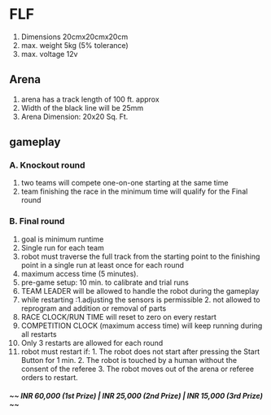 # FLF
1. Dimensions 20cmx20cmx20cm
2. max. weight 5kg (5% tolerance)
3. max. voltage 12v

## Arena
1. arena has a track length of 100 ft. approx
2. Width of the black line will be 25mm
3. Arena Dimension: 20x20 Sq. Ft.

## gameplay
### A. Knockout round
1. two teams will compete one-on-one starting at the same time
2. team finishing the race in the minimum time will qualify for the Final round

### B. Final round
1. goal is minimum runtime
2. Single run for each team
3. robot must traverse the full track from the starting point to the finishing point in a single run at least once for each round 
4. maximum access time (5 minutes).
5. pre-game setup: 10 min. to calibrate and trial runs
6. TEAM LEADER will be allowed to handle the robot during the gameplay
7. while restarting :1.adjusting the sensors is permissible
                     2. not allowed to reprogram and addition or removal of parts
8. RACE CLOCK/RUN TIME will reset to zero on every restart
9.  COMPETITION CLOCK (maximum access time) will keep running during all restarts
10. Only 3 restarts are allowed for each round
11. robot must restart if: 1. The robot does not start after pressing the Start Button for 1 min.
                           2. The robot is touched by a human without the consent of the referee
                           3. The robot moves out of the arena or referee orders to restart.


####    ***~~  INR 60,000 (1st Prize) | INR 25,000 (2nd Prize) | INR 15,000 (3rd Prize) ~~***
